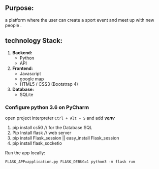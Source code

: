 ## Purpose:

a platform where the user can create a sport event and meet up with new people .

## technology Stack:


1. **Backend:**
    + Python
    +  API
2. **Frontend:**
    + Javascript
    + google map
    + HTML5 / CSS3 (Bootstrap 4)
3. **Database:**
    + SQLite

### Configure python 3.6 on PyCharm

open project interpreter ``` Ctrl + Alt + S ``` and add _**venv**_

1. pip install cs50 // for the Database SQL
2. Pip Install flask // web server
3. pip install Flask_session || easy_install Flask_session
4. pip install flask_socketio


Run the app locally:

    FLASK_APP=application.py FLASK_DEBUG=1 python3 -m flask run
